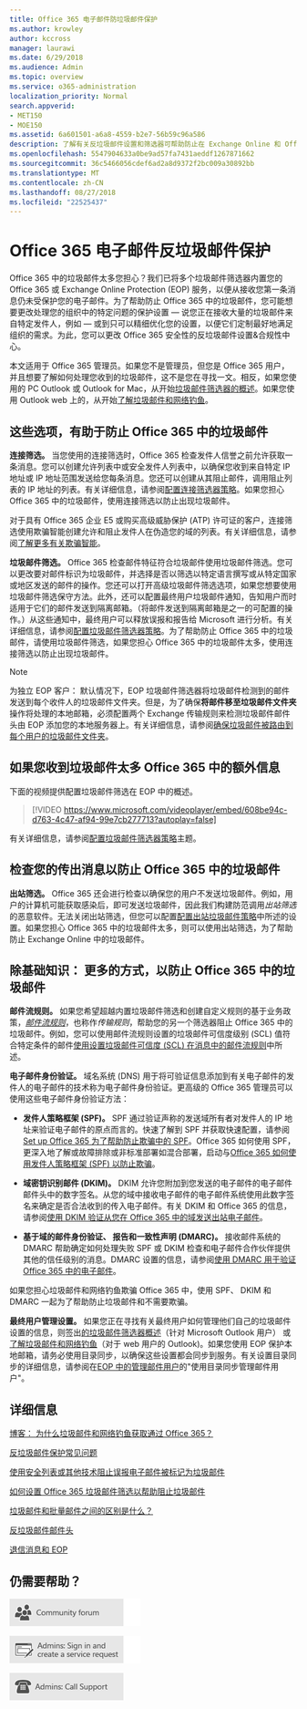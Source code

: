 ```yaml
---
title: Office 365 电子邮件防垃圾邮件保护
ms.author: krowley
author: kccross
manager: laurawi
ms.date: 6/29/2018
ms.audience: Admin
ms.topic: overview
ms.service: o365-administration
localization_priority: Normal
search.appverid:
- MET150
- MOE150
ms.assetid: 6a601501-a6a8-4559-b2e7-56b59c96a586
description: 了解有关反垃圾邮件设置和筛选器可帮助防止在 Exchange Online 和 Office 365 中的垃圾邮件。获取 Office 365 中的垃圾邮件太多？您可以自定义垃圾邮件筛选器和反垃圾邮件策略设置。
ms.openlocfilehash: 5547904633a0be9ad57fa7431aeddf1267871662
ms.sourcegitcommit: 36c5466056cdef6ad2a8d9372f2bc009a30892bb
ms.translationtype: MT
ms.contentlocale: zh-CN
ms.lasthandoff: 08/27/2018
ms.locfileid: "22525437"
---
```

# <a name="office-365-email-anti-spam-protection"></a>Office 365 电子邮件反垃圾邮件保护

Office 365 中的垃圾邮件太多您担心？我们已将多个垃圾邮件筛选器内置您的 Office 365 或 Exchange Online Protection (EOP) 服务，以便从接收您第一条消息仍未受保护您的电子邮件。为了帮助防止 Office 365 中的垃圾邮件，您可能想要更改处理您的组织中的特定问题的保护设置 — 说您正在接收大量的垃圾邮件来自特定发件人，例如 — 或到只可以精细优化您的设置，以便它们定制最好地满足组织的需求。为此，您可以更改 Office 365 安全性的反垃圾邮件设置&amp;合规性中心。
  
本文适用于 Office 365 管理员。如果您不是管理员，但您是 Office 365 用户，并且想要了解如何处理您收到的垃圾邮件，这不是您在寻找一文。相反，如果您使用的 PC Outlook 或 Outlook for Mac，从开始[垃圾邮件筛选器的概述](https://support.office.com/article/5ae3ea8e-cf41-4fa0-b02a-3b96e21de089)。如果您使用 Outlook web 上的，从开始[了解垃圾邮件和网络钓鱼](https://support.office.com/article/86c1d76f-4d5a-4967-9647-35665dc17c31)。
  
## <a name="these-options-help-you-prevent-spam-in-office-365"></a>这些选项，有助于防止 Office 365 中的垃圾邮件

 **连接筛选。** 当您使用的连接筛选时，Office 365 检查发件人信誉之前允许获取一条消息。您可以创建允许列表中或安全发件人列表中，以确保您收到来自特定 IP 地址或 IP 地址范围发送给您每条消息。您还可以创建从其阻止邮件，调用阻止列表的 IP 地址的列表。有关详细信息，请参阅[配置连接筛选器策略](https://technet.microsoft.com/library/jj200718%28v=exchg.150%29.aspx)。如果您担心 Office 365 中的垃圾邮件，使用连接筛选以防止出现垃圾邮件。
  
对于具有 Office 365 企业 E5 或购买高级威胁保护 (ATP) 许可证的客户，连接筛选使用欺骗智能创建允许和阻止发件人在伪造您的域的列表。有关详细信息，请参阅[了解更多有关欺骗智能](https://go.microsoft.com/fwlink/?LinkID=735009)。
  
 **垃圾邮件筛选。** Office 365 检查邮件特征符合垃圾邮件使用垃圾邮件筛选。您可以更改要对邮件标识为垃圾邮件，并选择是否以筛选以特定语言撰写或从特定国家或地区发送的邮件的操作。您还可以打开高级垃圾邮件筛选选项，如果您想要使用垃圾邮件筛选保守方法。此外，还可以配置最终用户垃圾邮件通知，告知用户而时适用于它们的邮件发送到隔离邮箱。（将邮件发送到隔离邮箱是之一的可配置的操作。）从这些通知中，最终用户可以释放误报和报告给 Microsoft 进行分析。有关详细信息，请参阅[配置垃圾邮件筛选器策略](https://go.microsoft.com/fwlink/p/?LinkId=617147)。为了帮助防止 Office 365 中的垃圾邮件，请使用垃圾邮件筛选，如果您担心 Office 365 中的垃圾邮件太多，使用连接筛选以防止出现垃圾邮件。
  
> [!NOTE]
> 为独立 EOP 客户： 默认情况下，EOP 垃圾邮件筛选器将垃圾邮件检测到的邮件发送到每个收件人的垃圾邮件文件夹。但是，为了确保**将邮件移至垃圾邮件文件夹**操作将处理的本地邮箱，必须配置两个 Exchange 传输规则来检测垃圾邮件邮件头由 EOP 添加您的本地服务器上。有关详细信息，请参阅[确保垃圾邮件被路由到每个用户的垃圾邮件文件夹](https://technet.microsoft.com/library/jj837173%28v=exchg.150%29.aspx)。 
  
## <a name="extra-information-if-you-receive-too-much-spam-in-office-365"></a>如果您收到垃圾邮件太多 Office 365 中的额外信息

下面的视频提供配置垃圾邮件筛选在 EOP 中的概述。
  
> [!VIDEO https://www.microsoft.com/videoplayer/embed/608be94c-d763-4c47-af94-99e7cb277713?autoplay=false]
  
有关详细信息，请参阅[配置垃圾邮件筛选器策略](https://go.microsoft.com/fwlink/p/?LinkId=617147)主题。 
  
## <a name="check-your-outgoing-messages-to-prevent-spam-in-office-365"></a>检查您的传出消息以防止 Office 365 中的垃圾邮件

 **出站筛选。** Office 365 还会进行检查以确保您的用户不发送垃圾邮件。例如，用户的计算机可能获取感染后，即可发送垃圾邮件，因此我们构建防范调用*出站筛选*的恶意软件。无法关闭出站筛选，但您可以配置[配置出站垃圾邮件策略](https://technet.microsoft.com/library/jj200737%28v=exchg.150%29.aspx)中所述的设置。如果您担心 Office 365 中的垃圾邮件太多，则可以使用出站筛选，为了帮助防止 Exchange Online 中的垃圾邮件。
  
## <a name="beyond-the-basics-more-ways-to-prevent-spam-in-office-365"></a>除基础知识： 更多的方式，以防止 Office 365 中的垃圾邮件
<a name="BeyondBasics"> </a>

 **邮件流规则。** 如果您希望超越内置垃圾邮件筛选和创建自定义规则的基于业务政策，*[邮件流规则](https://technet.microsoft.com/library/jj919238%28v=exchg.150%29.aspx)*，也称作*传输规则*，帮助您的另一个筛选器阻止 Office 365 中的垃圾邮件。例如，您可以使用邮件流规则设置的垃圾邮件可信度级别 (SCL) 值符合特定条件的邮件[使用设置垃圾邮件可信度 (SCL) 在消息中的邮件流规则](https://technet.microsoft.com/library/dn798345%28v=exchg.150%29.aspx)中所述。 
  
 **电子邮件身份验证。** 域名系统 (DNS) 用于将可验证信息添加到有关电子邮件的发件人的电子邮件的技术称为电子邮件身份验证。更高级的 Office 365 管理员可以使用这些电子邮件身份验证方法： 
  
- **发件人策略框架 (SPF)。** SPF 通过验证声称的发送域所有者对发件人的 IP 地址来验证电子邮件的原点而言的。快速了解到 SPF 并获取快速配置，请参阅[Set up Office 365 为了帮助防止欺骗中的 SPF](https://technet.microsoft.com/library/dn789058%28v=exchg.150%29.aspx)。Office 365 如何使用 SPF，更深入地了解或故障排除或非标准部署如混合部署，启动与[Office 365 如何使用发件人策略框架 (SPF) 以防止欺骗](https://technet.microsoft.com/library/mt712724%28v=exchg.150%29.aspx)。
    
- **域密钥识别邮件 (DKIM)。** DKIM 允许您附加到您发送的电子邮件的电子邮件邮件头中的数字签名。从您的域中接收电子邮件的电子邮件系统使用此数字签名来确定是否合法收到的传入电子邮件。有关 DKIM 和 Office 365 的信息，请参阅[使用 DKIM 验证从您在 Office 365 中的域发送出站电子邮件](https://technet.microsoft.com/library/mt695945%28v=exchg.150%29.aspx)。
    
- **基于域的邮件身份验证、 报告和一致性声明 (DMARC)。** 接收邮件系统的 DMARC 帮助确定如何处理失败 SPF 或 DKIM 检查和电子邮件合作伙伴提供其他的信任级别的消息。DMARC 设置的信息，请参阅[使用 DMARC 用于验证 Office 365 中的电子邮件](https://technet.microsoft.com/library/mt734386%28v=exchg.150%29.aspx)。
    
如果您担心垃圾邮件和网络钓鱼欺骗 Office 365 中，使用 SPF、 DKIM 和 DMARC 一起为了帮助防止垃圾邮件和不需要欺骗。
  
 **最终用户管理设置。** 如果您正在寻找有关最终用户如何管理他们自己的垃圾邮件设置的信息，则签出[的垃圾邮件筛选器概述](https://go.microsoft.com/fwlink/?LinkId=270065)（针对 Microsoft Outlook 用户） 或[了解垃圾邮件和网络钓鱼](https://go.microsoft.com/fwlink/?LinkId=270068)（对于 web 用户的 Outlook)。如果您使用 EOP 保护本地邮箱，请务必使用目录同步，以确保这些设置都会同步到服务。有关设置目录同步的详细信息，请参阅在[EOP 中的管理邮件用户](https://technet.microsoft.com/library/dn636911%28v=exchg.150%29.aspx)的"使用目录同步管理邮件用户"。
  
## <a name="for-more-information"></a>详细信息
<a name="BeyondBasics"> </a>

[博客： 为什么垃圾邮件和网络钓鱼获取通过 Office 365？](https://go.microsoft.com/fwlink/?LinkId=528179 )
  
[反垃圾邮件保护常见问题](https://technet.microsoft.com/library/jj937231%28v=exchg.150%29.aspx)
  
[使用安全列表或其他技术阻止误报电子邮件被标记为垃圾邮件](prevent-email-from-being-marked-as-spam-0.md)
  
[如何设置 Office 365 垃圾邮件筛选以帮助阻止垃圾邮件](block-email-spam-to-prevent-false-negatives.md)
  
[垃圾邮件和批量邮件之间的区别是什么？](https://technet.microsoft.com/library/dn720441%28v=exchg.150%29.aspx)
  
[反垃圾邮件邮件头](https://technet.microsoft.com/library/dn205071%28v=exchg.150%29.aspx)
  
[退信消息和 EOP](https://technet.microsoft.com/library/dn499795%28v=exchg.150%29.aspx)
  
## <a name="still-need-help"></a>仍需要帮助？
<a name="BeyondBasics"> </a>

[![从 Office 365 社区论坛获取帮助](media/12a746cc-184b-4288-908c-f718ce9c4ba5.png)](https://go.microsoft.com/fwlink/p/?LinkId=518605)
  
[![管理员：登录并创建一个服务请求](media/10862798-181d-47a5-ae4f-3f8d5a2874d4.png)]( https://go.microsoft.com/fwlink/p/?LinkId=519124)
  
[![管理员：电话支持](media/9f262e67-e8c9-4fc0-85c2-b3f4cfbc064e.png)](https://go.microsoft.com/fwlink/p/?LinkID=518322)
  

